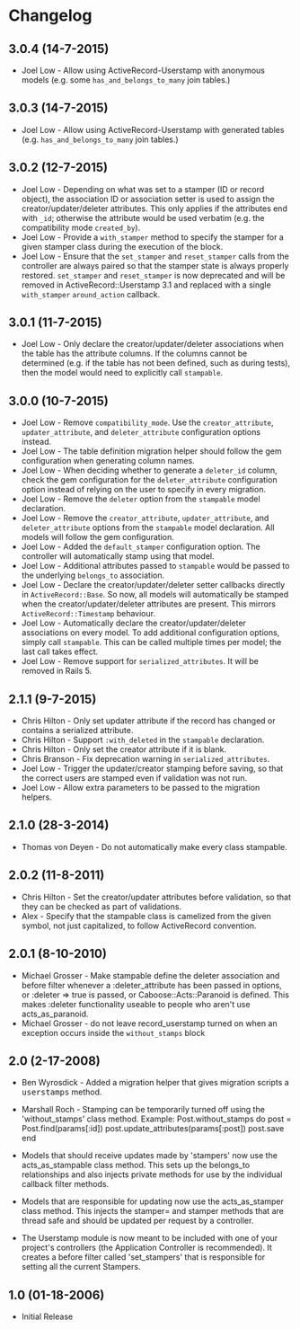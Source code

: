  # Changelog
 ## 3.0.4 (14-7-2015)
  * Joel Low          - Allow using ActiveRecord-Userstamp with anonymous models (e.g. some 
                        `has_and_belongs_to_many` join tables.)
 
 ## 3.0.3 (14-7-2015)
  * Joel Low          - Allow using ActiveRecord-Userstamp with generated tables (e.g. 
                        `has_and_belongs_to_many` join tables.)

 ## 3.0.2 (12-7-2015)
  * Joel Low          - Depending on what was set to a stamper (ID or record object), the
                        association ID or association setter is used to assign the
                        creator/updater/deleter attributes. This only applies if the attributes
                        end with `_id`; otherwise the attribute would be used verbatim (e.g. the
                        compatibility mode `created_by`).
  * Joel Low          - Provide a `with_stamper` method to specify the stamper for a given
                        stamper class during the execution of the block.
  * Joel Low          - Ensure that the `set_stamper` and `reset_stamper` calls from the
                        controller are always paired so that the stamper state is always properly
                        restored. `set_stamper` and `reset_stamper` is now deprecated and will be
                        removed in ActiveRecord::Userstamp 3.1 and replaced with a single
                        `with_stamper` `around_action` callback.

 ## 3.0.1 (11-7-2015)
  * Joel Low          - Only declare the creator/updater/deleter associations when the table has
                        the attribute columns. If the columns cannot be determined (e.g. if the
                        table has not been defined, such as during tests), then the model would
                        need to explicitly call `stampable`.

 ## 3.0.0 (10-7-2015)
  * Joel Low          - Remove `compatibility_mode`. Use the `creator_attribute`,
                        `updater_attribute`, and `deleter_attribute` configuration options instead.
  * Joel Low          - The table definition migration helper should follow the gem configuration
                        when generating column names.
  * Joel Low          - When deciding whether to generate a `deleter_id` column, check the gem
                        configuration for the `deleter_attribute` configuration option instead of
                        relying on the user to specify in every migration.
  * Joel Low          - Remove the `deleter` option from the `stampable` model declaration.
  * Joel Low          - Remove the `creator_attribute`, `updater_attribute`, and `deleter_attribute`
                        options from the `stampable` model declaration. All models will follow
                        the gem configuration.
  * Joel Low          - Added the `default_stamper` configuration option. The controller will
                        automatically stamp using that model.
  * Joel Low          - Additional attributes passed to `stampable` would be passed to the
                        underlying `belongs_to` association.
  * Joel Low          - Declare the creator/updater/deleter setter callbacks directly in
                        `ActiveRecord::Base`. So now, all models will automatically be stamped
                        when the creator/updater/deleter attributes are present. This mirrors
                        `ActiveRecord::Timestamp` behaviour.
  * Joel Low          - Automatically declare the creator/updater/deleter associations on every
                        model. To add additional configuration options, simply call `stampable`.
                        This can be called multiple times per model; the last call takes effect.
  * Joel Low          - Remove support for `serialized_attributes`. It will be removed in Rails 5.

 ## 2.1.1 (9-7-2015)

  * Chris Hilton      - Only set updater attribute if the record has changed or contains a
                        serialized attribute.
  * Chris Hilton      - Support `:with_deleted` in the `stampable` declaration.
  * Chris Hilton      - Only set the creator attribute if it is blank.
  * Chris Branson     - Fix deprecation warning in `serialized_attributes`.
  * Joel Low          - Trigger the updater/creator stamping before saving, so that the correct
                        users are stamped even if validation was not run.
  * Joel Low          - Allow extra parameters to be passed to the migration helpers.

## 2.1.0 (28-3-2014)
  * Thomas von Deyen  - Do not automatically make every class stampable.

## 2.0.2 (11-8-2011)
  * Chris Hilton      - Set the creator/updater attributes before validation, so that they can
                        be checked as part of validations.
  * Alex              - Specify that the stampable class is camelized from the given symbol,
                        not just capitalized, to follow ActiveRecord convention.
## 2.0.1 (8-10-2010)
  * Michael Grosser   -  Make stampable define the deleter association and before filter whenever
                         a :deleter_attribute has been passed in options, or :deleter => true is
                         passed, or Caboose::Acts::Paranoid is defined. This makes :deleter
                         functionality useable to people who aren't use acts_as_paranoid.
  * Michael Grosser   -  do not leave record_userstamp turned on when an exception occurs inside
                         the `without_stamps` block

## 2.0 (2-17-2008)
  * Ben Wyrosdick    - Added a migration helper that gives migration scripts a <tt>userstamps</tt>
                       method.
  * Marshall Roch    - Stamping can be temporarily turned off using the 'without_stamps' class
                       method.
    Example:
      Post.without_stamps do
        post = Post.find(params[:id])
        post.update_attributes(params[:post])
        post.save
      end

  * Models that should receive updates made by 'stampers' now use the acts_as_stampable class
    method. This sets up the belongs_to relationships and also injects private methods for use by
    the individual callback filter methods.

  * Models that are responsible for updating now use the acts_as_stamper class method. This
    injects the stamper= and stamper methods that are thread safe and should be updated per
    request by a controller.

  * The Userstamp module is now meant to be included with one of your project's controllers (the
    Application Controller is recommended). It creates a before filter called 'set_stampers' that
    is responsible for setting all the current Stampers.

## 1.0 (01-18-2006)
  * Initial Release
